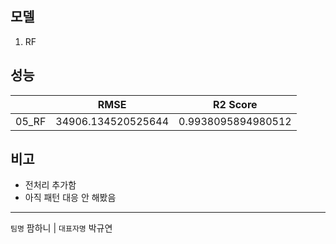 ## 모델
1. RF

## 성능
|        |RMSE|R2 Score |
|--------|--------|-----|
|05_RF|34906.134520525644|0.9938095894980512|

## 비고
- 전처리 추가함
- 아직 패턴 대응 안 해봤음

---
`팀명` 팜하니 | `대표자명` 박규연
